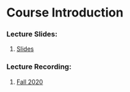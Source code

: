 # Course Introduction

### Lecture Slides:
1. [Slides](00-course-introduction-and-administration.pdf)

### Lecture Recording:
1. [Fall 2020](https://people.scs.carleton.ca/~davidmckenney/COMP2406/LectureRecordings/Lecture1-Recording.mp4)
